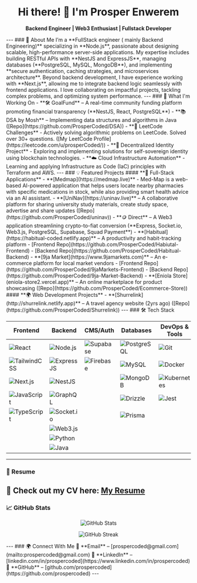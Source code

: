 <h1 align="center">Hi there! 👋 I'm Prosper Enwerem</h1>
<p align="center">
  <b>Backend Engineer | Web3 Enthusiast | Fullstack Developer </b>
</p>
---
### 🚀 About Me  
I’m a **FullStack engineer ( mainly Backend Engineering)** specializing in **Node.js**, passionate about designing scalable, high-performance server-side applications. My expertise includes building RESTful APIs with **NestJS and ExpressJS**, managing databases (**PostgreSQL, MySQL, MongoDB**), and implementing **secure authentication, caching strategies, and microservices architecture**.  
Beyond backend development, I have experience working with **Next.js**, allowing me to integrate backend logic seamlessly with frontend applications. I love collaborating on impactful projects, tackling complex problems, and optimizing system performance.  
---
### 🔧 What I'm Working On  
- **🛠 GoalFund** – A real-time community funding platform promoting financial transparency (**NestJS, React, PostgreSQL**)  
- **📚 DSA by Mosh** – Implementing data structures and algorithms in Java ([Repo](https://github.com/ProsperCoded/DSA))  
- **🧪 LeetCode Challenges** - Actively solving algorithmic problems on LeetCode. Solved over 30+ questions. ([My LeetCode Profile](https://leetcode.com/u/prosperCoded/))
- **🔐 Decentralized Identity Project** - Exploring and implementing solutions for self-sovereign identity using blockchain technologies.
- **☁️ Cloud Infrastructure Automation** - Learning and applying Infrastructure as Code (IaC) principles with Terraform and AWS.
---
### 💡 Featured Projects  
#### **🚀 Full-Stack Applications** - **[Medmap](https://medmap.live)** - Med-Map is a web-based AI-powered application that helps users locate nearby pharmacies with specific medications in stock, while also providing smart health advice via an AI assistant. 
- **[UniNav](https://uninav.live)** – A collaborative platform for sharing university study materials, create study space, advertise and share updates ([Repo](https://github.com/ProsperCoded/uninav))
- **🪙 Direct** – A Web3 application streamlining crypto-to-fiat conversion (**Express, Socket.io, Web3.js, PostgreSQL, Supabase, Squad Payment**)  
- **[Habitual](https://habitual-coded.netlify.app)** – A productivity and habit-tracking platform  
  - [Frontend Repo](https://github.com/ProsperCoded/Habiutal-Frontend)  
  - [Backend Repo](https://github.com/ProsperCoded/Habitual-Backend)  
- **[9ja Market](https://www.9jamarkets.com)** – An e-commerce platform for local market vendors  
  - [Frontend Repo](https://github.com/ProsperCoded/9jaMarkets-Frontend)  
  - [Backend Repo](https://github.com/ProsperCoded/9ja-Market-Backend)  
- **[Eniola Store](eniola-store2.vercel.app)** – An online marketplace for product showcasing ([Repo](https://github.com/ProsperCoded/Ecommerce-Store))  
#### **🌍 Web Development Projects** - **[Shurrelink](http://shurrelink.netlify.app)** – A travel agency website (2yrs ago) ([Repo](https://github.com/ProsperCoded/Shurrelink))  
---
### 🛠 Tech Stack  

| Frontend     | Backend        | CMS/Auth     | Databases       | DevOps & Tools |
|--------------|----------------|--------------|-----------------|----------------|
| ![React](https://img.shields.io/badge/React-61DAFB?style=for-the-badge&logo=react&logoColor=black) | ![Node.js](https://img.shields.io/badge/Node.js-339933?style=for-the-badge&logo=node.js&logoColor=white) | ![Supabase](https://img.shields.io/badge/Supabase-3FCF8E?style=for-the-badge&logo=supabase&logoColor=white) | ![PostgreSQL](https://img.shields.io/badge/PostgreSQL-336791?style=for-the-badge&logo=postgresql&logoColor=white) | ![Git](https://img.shields.io/badge/Git-F05032?style=for-the-badge&logo=git&logoColor=white) |
| ![TailwindCSS](https://img.shields.io/badge/TailwindCSS-06B6D4?style=for-the-badge&logo=tailwindcss&logoColor=white) | ![ExpressJS](https://img.shields.io/badge/ExpressJS-000000?style=for-the-badge&logo=express&logoColor=white) | ![Firebase](https://img.shields.io/badge/Firebase-FFCA28?style=for-the-badge&logo=firebase&logoColor=black) | ![MySQL](https://img.shields.io/badge/MySQL-4479A1?style=for-the-badge&logo=mysql&logoColor=white) | ![Docker](https://img.shields.io/badge/Docker-2496ED?style=for-the-badge&logo=docker&logoColor=white) |
| ![Next.js](https://img.shields.io/badge/Next.js-000000?style=for-the-badge&logo=next.js&logoColor=white) | ![NestJS](https://img.shields.io/badge/NestJS-E0234E?style=for-the-badge&logo=nestjs&logoColor=white) | | ![MongoDB](https://img.shields.io/badge/MongoDB-47A248?style=for-the-badge&logo=mongodb&logoColor=white) | ![Kubernetes](https://img.shields.io/badge/Kubernetes-326CE5?style=for-the-badge&logo=kubernetes&logoColor=white) |
| ![JavaScript](https://img.shields.io/badge/JavaScript-F7DF1E?style=for-the-badge&logo=javascript&logoColor=black) | ![GraphQL](https://img.shields.io/badge/GraphQL-E10098?style=for-the-badge&logo=graphql&logoColor=white) | | ![Drizzle](https://img.shields.io/badge/Drizzle-3b3b3b?style=for-the-badge&logo=prisma&logoColor=white) | ![Jest](https://img.shields.io/badge/Jest-C21325?style=for-the-badge&logo=jest&logoColor=white) |
| ![TypeScript](https://img.shields.io/badge/TypeScript-3178C6?style=for-the-badge&logo=typescript&logoColor=white) | ![Socket.io](https://img.shields.io/badge/Socket.io-010101?style=for-the-badge&logo=socket.io&logoColor=white) | | ![Prisma](https://img.shields.io/badge/Prisma-2D3748?style=for-the-badge&logo=prisma&logoColor=white) | |
| | ![Web3.js](https://img.shields.io/badge/Web3.js-F16822?style=for-the-badge&logo=web3.js&logoColor=white) | | | |
| | ![Python](https://img.shields.io/badge/Python-3776AB?style=for-the-badge&logo=python&logoColor=white) | | | |
| | ![Java](https://img.shields.io/badge/Java-007396?style=for-the-badge&logo=java&logoColor=white) | | | |

---
### 📜 Resume  
📄 **Check out my CV here:** [My Resume](https://drive.google.com/file/d/1_hD8kCqkpa_C7De8IXmPZfmnPRDBZCf-/view?usp=sharing)  
---
### 📈 GitHub Stats  
<p align="center">
  <img src="https://github-readme-stats.vercel.app/api?username=ProsperCoded&show_icons=true&theme=radical" alt="GitHub Stats" />
</p>  
<p align="center">
  <img src="https://github-readme-streak-stats.herokuapp.com/?user=ProsperCoded&theme=radical" alt="GitHub Streak" />
</p>  
---
### 🌍 Connect With Me  
📧 **Email** – [prospercoded@gmail.com](mailto:prospercoded@gmail.com)  
🔗 **LinkedIn** – [linkedin.com/in/prospercoded](https://www.linkedin.com/in/prospercoded)  
🐙 **GitHub** – [github.com/prospercoded](https://github.com/prospercoded)  
---
